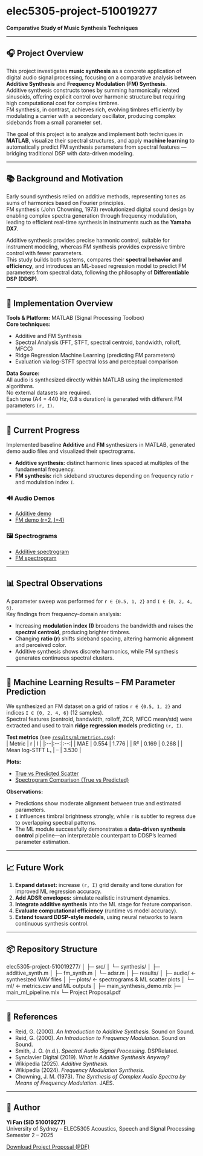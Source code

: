 # elec5305-project-510019277  
**Comparative Study of Music Synthesis Techniques**

---

## 🎧 Project Overview

This project investigates **music synthesis** as a concrete application of digital audio signal processing, focusing on a comparative analysis between **Additive Synthesis** and **Frequency Modulation (FM) Synthesis**.  
Additive synthesis constructs tones by summing harmonically related sinusoids, offering explicit control over harmonic structure but requiring high computational cost for complex timbres.  
FM synthesis, in contrast, achieves rich, evolving timbres efficiently by modulating a carrier with a secondary oscillator, producing complex sidebands from a small parameter set.  

The goal of this project is to analyze and implement both techniques in **MATLAB**, visualize their spectral structures, and apply **machine learning** to automatically predict FM synthesis parameters from spectral features — bridging traditional DSP with data-driven modeling.

---

## 📚 Background and Motivation

Early sound synthesis relied on additive methods, representing tones as sums of harmonics based on Fourier principles.  
FM synthesis (John Chowning, 1973) revolutionized digital sound design by enabling complex spectra generation through frequency modulation, leading to efficient real-time synthesis in instruments such as the **Yamaha DX7**.  

Additive synthesis provides precise harmonic control, suitable for instrument modeling, whereas FM synthesis provides expressive timbre control with fewer parameters.  
This study builds both systems, compares their **spectral behavior and efficiency**, and introduces an ML-based regression model to predict FM parameters from spectral data, following the philosophy of **Differentiable DSP (DDSP)**.

---

## 🧰 Implementation Overview

**Tools & Platform:** MATLAB (Signal Processing Toolbox)  
**Core techniques:**  
- Additive and FM Synthesis  
- Spectral Analysis (FFT, STFT, spectral centroid, bandwidth, rolloff, MFCC)  
- Ridge Regression Machine Learning (predicting FM parameters)  
- Evaluation via log-STFT spectral loss and perceptual comparison  

**Data Source:**  
All audio is synthesized directly within MATLAB using the implemented algorithms.  
No external datasets are required.  
Each tone (A4 = 440 Hz, 0.8 s duration) is generated with different FM parameters `(r, I)`.

---

## 🧪 Current Progress

Implemented baseline **Additive** and **FM** synthesizers in MATLAB, generated demo audio files and visualized their spectrograms.

- **Additive synthesis:** distinct harmonic lines spaced at multiples of the fundamental frequency.  
- **FM synthesis:** rich sideband structures depending on frequency ratio `r` and modulation index `I`.

### 🔊 Audio Demos
- [Additive demo](results/audio/additive_A4.wav)  
- [FM demo (r=2, I=4)](results/audio/fm_A4_r2_I4.wav)

### 🖼️ Spectrograms
- [Additive spectrogram](results/plots/additive_A4_spec.png)  
- [FM spectrogram](results/plots/fm_A4_r2_I4_spec.png)

---

## 📊 Spectral Observations

A parameter sweep was performed for `r ∈ {0.5, 1, 2}` and `I ∈ {0, 2, 4, 6}`.  
Key findings from frequency-domain analysis:

- Increasing **modulation index (I)** broadens the bandwidth and raises the **spectral centroid**, producing brighter timbres.  
- Changing **ratio (r)** shifts sideband spacing, altering harmonic alignment and perceived color.  
- Additive synthesis shows discrete harmonics, while FM synthesis generates continuous spectral clusters.

---

## 🤖 Machine Learning Results – FM Parameter Prediction

We synthesized an FM dataset on a grid of ratios `r ∈ {0.5, 1, 2}` and indices `I ∈ {0, 2, 4, 6}` (12 samples).  
Spectral features (centroid, bandwidth, rolloff, ZCR, MFCC mean/std) were extracted and used to train **ridge regression models** predicting `(r, I)`.

**Test metrics** (see [`results/ml/metrics.csv`](results/ml/metrics.csv)):  
| Metric | r | I |
|:--|:--:|:--:|
| MAE | 0.554 | 1.776 |
| R² | 0.169 | 0.268 |
| Mean log-STFT L₁ |    –    |    3.530    |

**Plots:**  
- [True vs Predicted Scatter](results/plots/ml_scatter_true_vs_pred.png)  
- [Spectrogram Comparison (True vs Predicted)](results/plots/ml_spectrogram_true_vs_pred.png)

**Observations:**  
- Predictions show moderate alignment between true and estimated parameters.  
- `I` influences timbral brightness strongly, while `r` is subtler to regress due to overlapping spectral patterns.  
- The ML module successfully demonstrates a **data-driven synthesis control** pipeline—an interpretable counterpart to DDSP’s learned parameter estimation.

---

## 📈 Future Work

1. **Expand dataset:** increase `(r, I)` grid density and tone duration for improved ML regression accuracy.  
2. **Add ADSR envelopes:** simulate realistic instrument dynamics.  
3. **Integrate additive synthesis** into the ML stage for feature comparison.  
4. **Evaluate computational efficiency** (runtime vs model accuracy).  
5. **Extend toward DDSP-style models**, using neural networks to learn continuous synthesis control.

---

## 📦 Repository Structure

elec5305-project-510019277/
│
├─ src/
│ └─ synthesis/
│ ├─ additive_synth.m
│ ├─ fm_synth.m
│ └─ adsr.m
│
├─ results/
│ ├─ audio/ ← synthesized WAV files
│ ├─ plots/ ← spectrograms & ML scatter plots
│ └─ ml/ ← metrics.csv and ML outputs
│
├─ main_synthesis_demo.mlx
├─ main_ml_pipeline.mlx
└─ Project Proposal.pdf


---

## 🧾 References

- Reid, G. (2000). *An Introduction to Additive Synthesis.* Sound on Sound.  
- Reid, G. (2000). *An Introduction to Frequency Modulation.* Sound on Sound.  
- Smith, J. O. (n.d.). *Spectral Audio Signal Processing.* DSPRelated.  
- Synclavier Digital (2019). *What is Additive Synthesis Anyway?*  
- Wikipedia (2025). *Additive Synthesis.*  
- Wikipedia (2024). *Frequency Modulation Synthesis.*  
- Chowning, J. M. (1973). *The Synthesis of Complex Audio Spectra by Means of Frequency Modulation.* JAES.

---

## 👤 Author
**Yi Fan (SID 510019277)**  
University of Sydney – ELEC5305 Acoustics, Speech and Signal Processing  
Semester 2 – 2025



[Download Project Proposal (PDF)](Project%20Proposal.pdf)
